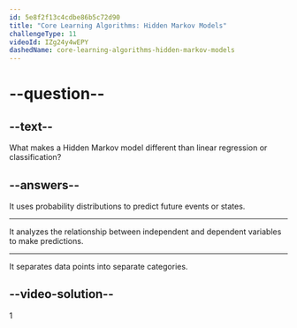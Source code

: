 ```yaml
---
id: 5e8f2f13c4cdbe86b5c72d90
title: "Core Learning Algorithms: Hidden Markov Models"
challengeType: 11
videoId: IZg24y4wEPY
dashedName: core-learning-algorithms-hidden-markov-models
---
```


# --question--

## --text--

What makes a Hidden Markov model different than linear regression or classification?

## --answers--

It uses probability distributions to predict future events or states.

---

It analyzes the relationship between independent and dependent variables to make predictions.

---

It separates data points into separate categories.

## --video-solution--

1
